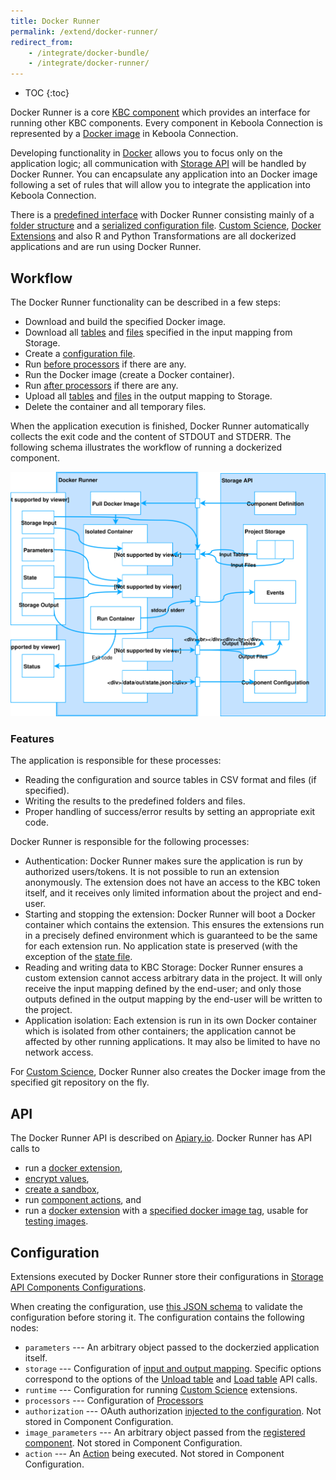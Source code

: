 ```yaml
---
title: Docker Runner
permalink: /extend/docker-runner/
redirect_from:
    - /integrate/docker-bundle/
    - /integrate/docker-runner/
---
```


* TOC
{:toc}

Docker Runner is a core [KBC component](/overview/#important-components) which provides an interface for
running other KBC components. Every component in Keboola Connection is represented by a [Docker image](/extend/docker/tutorial/) in Keboola Connection.

Developing functionality in [Docker](https://www.docker.com/) allows you to focus only on the application logic; all communication
with [Storage API](http://docs.keboola.apiary.io/#) will be handled by Docker Runner. You can encapsulate any application into an Docker image
following a set of rules that will allow you to integrate the application into Keboola Connection.

There is a [predefined interface](/extend/common-interface/) with Docker Runner consisting mainly of a
[folder structure](/extend/common-interface/) and a [serialized configuration file](/extend/common-interface/config-file/).
[Custom Science](/extend/custom-science/), [Docker Extensions](/extend/docker/) and also
R and Python Transformations are all dockerized applications and are run using Docker Runner.

## Workflow
The Docker Runner functionality can be described in a few steps:

- Download and build the specified Docker image.
- Download all [tables](/extend/common-interface/folders/#dataintables-folder) and [files](/extend/common-interface/folders/#datainfiles-folder) specified in the input mapping from Storage.
- Create a [configuration file](/extend/common-interface/config-file/).
- Run [before processors](/integrate/docker-runner/processors/) if there are any.
- Run the Docker image (create a Docker container).
- Run [after processors](/integrate/docker-runner/processors/) if there are any.
- Upload all [tables](/extend/common-interface/folders/#dataouttables-folder) and [files](/extend/common-interface/folders/#dataoutfiles-folder) in the output mapping to Storage.
- Delete the container and all temporary files.

When the application execution is finished, Docker Runner automatically collects the exit code and the content of STDOUT and STDERR.
The following schema illustrates the workflow of running a dockerized component.

![Docker Workflow](/extend/docker-runner/docker-runner.svg)

### Features
The application is responsible for these processes:

- Reading the configuration and source tables in CSV format and files (if specified).
- Writing the results to the predefined folders and files.
- Proper handling of success/error results by setting an appropriate exit code.

Docker Runner is responsible for the following processes:

- Authentication: Docker Runner makes sure the application is run by authorized users/tokens.
It is not possible to run an extension anonymously. The extension does not have an access to the KBC token
itself, and it receives only limited information about the project and end-user.
- Starting and stopping the extension: Docker Runner will boot a Docker container which contains the
extension. This ensures the extensions run in a precisely defined environment which is guaranteed to
be the same for each extension run. No application state is preserved (with the exception of the
[state file](https://developers.keboola.com/extend/common-interface/config-file/#state-file).
- Reading and writing data to KBC Storage: Docker Runner ensures a custom extension
cannot access arbitrary data in the project. It will only receive the input mapping defined by the end-user;
and only those outputs defined in the output mapping by the end-user will be written to the project.
- Application isolation: Each extension is run in its own Docker container which is isolated from other
containers; the application cannot be affected by other running applications. It may also be limited
to have no network access.

For [Custom Science](/extend/custom-science/), Docker Runner also creates the Docker image from the
specified git repository on the fly.

## API
The Docker Runner API is described on [Apiary.io](http://docs.kebooladocker.apiary.io/). Docker Runner
has API calls to

- run a [docker extension](/extend/docker/),
- [encrypt values](/overview/encryption/),
- [create a sandbox](/extend/common-interface/sandbox/),
- run [component actions](/extend/common-interface/actions/), and 
- run a [docker extension](/extend/docker/) with a [specified docker image tag](http://docs.kebooladocker.apiary.io/#reference/run/create-a-job-with-image/run-job), usable for [testing images](https://developers.keboola.com/extend/docker/tutorial/automated-build/#run-test-jobs-of-your-new-image-against-live-configurations).

## Configuration

Extensions executed by Docker Runner store their configurations in
[Storage API Components Configurations](http://docs.keboola.apiary.io/#reference/component-configurations).

When creating the configuration, use
[this JSON schema](https://github.com/keboola/docker-bundle/blob/master/Resources/schemas/configuration.json)
to validate the configuration before storing it. The configuration contains the following nodes:

- `parameters` --- An arbitrary object passed to the dockerzied application itself.
- `storage` --- Configuration of [input and output mapping](https://developers.keboola.com/extend/common-interface/folders/). Specific options correspond to the options of the 
[Unload table](http://docs.keboola.apiary.io/#reference/tables/unload-data-asynchronously) and
[Load table](http://docs.keboola.apiary.io/#reference/tables/load-data-asynchronously) API calls.
- `runtime` --- Configuration for running [Custom Science](https://developers.keboola.com/extend/custom-science/) extensions.
- `processors` --- Configuration of [Processors](https://developers.keboola.com/extend/docker-runner/processors/)
- `authorization` --- OAuth authorization [injected to the configuration](https://developers.keboola.com/extend/common-interface/oauth/). Not stored in Component Configuration.
- `image_parameters` --- An arbitrary object passed from the [registered component](https://developers.keboola.com/extend/registration/). Not stored in Component Configuration.
- `action` --- An [Action](https://developers.keboola.com/extend/common-interface/actions/) being executed. Not stored in Component Configuration.
